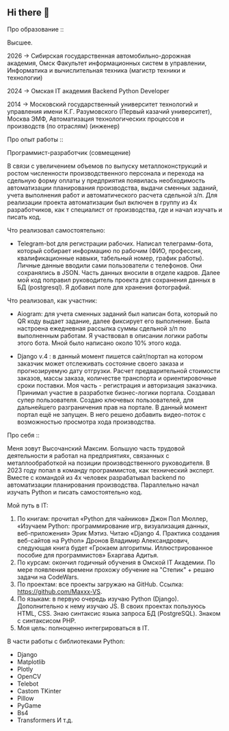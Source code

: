 ## Hi there 👋

Про образование ::

Высшее.

2026 -> Сибирская государственная автомобильно-дорожная академия, Омск
Факультет информационных систем в управлении, Информатика и вычислительная техника (магистр техники и технологии)

2024 -> Омская IT академия
Backend Python Developer

2014 -> Московский государственный университет технологий и управления имени К.Г. Разумовского (Первый казачий университет), Москва
ЭМФ, Автоматизация технологических процессов и производств (по отраслям) (инженер)



Про опыт работы ::

Программист-разработчик (совмещение)

В связи с увеличением объемов по выпуску металлоконструкций и ростом численности производственного персонала и перехода на сдельную форму оплаты у предприятия появилась необходимость автоматизации планирования производства, выдачи сменных заданий, учета выполнения работ и автоматического расчета сдельной з/п.
Для реализации проекта автоматизации был включен в группу из 4х разработчиков, как т специалист от производства, где и начал изучать и писать код.

Что реализовал самостоятельно:

- Telegram-bot для регистрации рабочих. Написал телеграмм-бота, который собирает информацию по рабочим (ФИО, профессия, квалификационные навыки, табельный номер, график работы). Личные данные вводили сами пользователи с телефонов. Они сохранялись в JSON. Часть данных вносили в отделе кадров. Далее мой код поправил руководитель проекта для сохранения данных в БД (postgresql). Я добавил поле для хранения фотографий.

Что реализовал, как участник:

- Aiogram: для учета сменных заданий был написан бота, который по QR коду выдает задание, далее фиксирует его выполнение. Была настроена ежедневная рассылка суммы сдельной з/п по выполненным работам. Я участвовал в описании логики работы этого бота. Мной было написано около 10% этого кода.

- Django v.4 : в данный момент пишется сайт/портал на котором заказчик может отслеживать состояние своего заказа и прогнозируемую дату отгрузки. Расчет предварительной стоимости заказов, массы заказа, количестве транспорта и ориентировочные сроки поставки. Моя часть - регистрация и авторизация заказчика. Принимал участие в разработке бизнес-логики портала. Создавал супер пользователя. Создаю ключевых пользователей, для дальнейшего разграничения прав на портале.
В данный момент портал ещё не запущен. В него решено добавить видео-поток с возможностью просмотра хода производства.


Про себя ::

Меня зовут Высочанский Максим.
Большую часть трудовой деятельности я работал на предприятиях, связанных с металлообработкой на позиции производственного руководителя.
В 2023 году попал в команду программистов, как технический эксперт. Вместе с командой из 4х человек разрабатывал backend по автоматизации планирования производства.
Параллельно начал изучать Python и писать самостоятельно код.

Мой путь в IT:
1. По книгам: прочитал «Python для чайников» Джон Пол Мюллер, «Изучаем Python: программирование игр, визуализация данных, веб-приложения» Эрик Мэтиз. Читаю «Django 4. Практика создания веб-сайтов на Python» Дронов Владимир Александрович, следующая книга будет «Грокаем алгоритмы. Иллюстрированное пособие для программистов» Бхаргава Адитья.
2. По курсам: окончил годичный обучения в Омской IT Академии. По мере появления времени прохожу обучение на "Степик" + решаю задачи на CodeWars.
3. По проектам: все проекты загружаю на GitHub. Ссылка: https://github.com/Maxxx-VS.
4. По языкам: в первую очередь изучаю Python (Django). Дополнительно к нему изучаю JS. В своих проектах пользуюсь HTML, CSS. Знаю синтаксис языка запроса БД (PostgreSQL). Знаком с синтаксисом PHP.
5. Моя цель: полноценно интегрироваться в IT.
   
В части работы с библиотеками Python:
- Django
- Matplotlib
- Plotly
- OpenCV
- Telebot
- Castom TKinter
- Pillow
- PyGame
- Bs4
- Transformers
И т.д.
